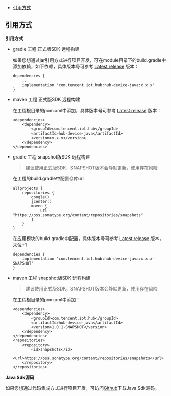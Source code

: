  * [引用方式](#引用方式)

## 引用方式

**引用方式**

-  gradle 工程 正式版SDK 远程构建

    如果您想通过jar引用方式进行项目开发，可在module目录下的build.gradle中添加依赖，如下依赖，具体版本号可参考 [Latest release](https://github.com/tencentyun/iot-device-java/releases) 版本：
    ```
    dependencies {
        ...
        implementation 'com.tencent.iot.hub:hub-device-java:x.x.x'
    }
    ```

-  maven 工程 正式版SDK 远程构建

    在工程根目录的pom.xml中添加，具体版本号可参考 [Latest release](https://github.com/tencentyun/iot-device-java/releases) 版本：
    ```
    <dependencies>
        <dependency>
            <groupId>com.tencent.iot.hub</groupId>
            <artifactId>hub-device-java</artifactId>
            <version>x.x.x</version>
        </dependency>
    </dependencies>
    ```

-  gradle 工程 snapshot版SDK 远程构建

    > 建议使用正式版SDK，SNAPSHOT版本会静默更新，使用存在风险

    在工程的build.gradle中配置仓库url
    ``` gr
    allprojects {
        repositories {
            google()
            jcenter()
            maven {
                url "https://oss.sonatype.org/content/repositories/snapshots"
            }
        }
    }
    ```
    在应用模块的build.gradle中配置，具体版本号可参考 [Latest release](https://github.com/tencentyun/iot-device-java/releases) 版本，末位+1
    ``` gr
    dependencies {
        implementation 'com.tencent.iot.hub:hub-device-java:x.x.x-SNAPSHOT'
    }
    ```

-  maven 工程 snapshot版SDK 远程构建

    > 建议使用正式版SDK，SNAPSHOT版本会静默更新，使用存在风险

    在工程根目录的pom.xml中添加：
    ```
    <dependencies>
        <dependency>
            <groupId>com.tencent.iot.hub</groupId>
            <artifactId>hub-device-java</artifactId>
            <version>1.0.1-SNAPSHOT</version>
        </dependency>
    </dependencies>
    <repositories>
        <repository>
            <id>snapshots</id>
            <url>https://oss.sonatype.org/content/repositories/snapshots</url>
        </repository>
    </repositories>
    ```

**Java Sdk源码**

如果您想通过代码集成方式进行项目开发，可访问[Github](https://github.com/tencentyun/iot-device-java)下载Java Sdk源码。
